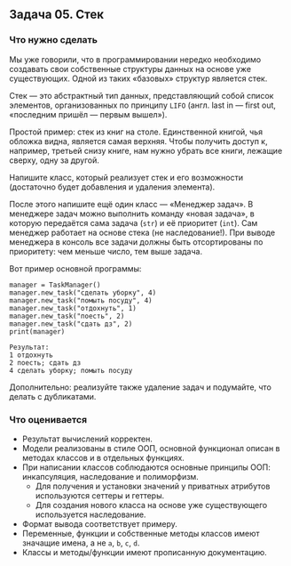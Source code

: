 ## Задача 05. Стек
### Что нужно сделать
Мы уже говорили, что в программировании нередко необходимо 
создавать свои собственные структуры данных на основе уже существующих. 
Одной из таких «базовых» структур является стек. 

Стек — это абстрактный тип данных, представляющий собой список элементов, 
организованных по принципу `LIFO` (англ. last in — first out, 
«последним пришёл — первым вышел»).

Простой пример: стек из книг на столе. Единственной книгой, чья обложка видна, 
является самая верхняя. Чтобы получить доступ к, например, третьей снизу книге, 
нам нужно убрать все книги, лежащие сверху, одну за другой.

Напишите класс, который реализует стек и его возможности 
(достаточно будет добавления и удаления элемента). 

После этого напишите ещё один класс — «Менеджер задач». 
В менеджере задач можно выполнить команду «новая задача», 
в которую передаётся сама задача (`str`) и её приоритет (`int`). 
Сам менеджер работает на основе стека (не наследование!). 
При выводе менеджера в консоль все задачи должны быть 
отсортированы по приоритету: чем меньше число, тем выше задача.

Вот пример основной программы:
```
manager = TaskManager()
manager.new_task("сделать уборку", 4)
manager.new_task("помыть посуду", 4)
manager.new_task("отдохнуть", 1)
manager.new_task("поесть", 2)
manager.new_task("сдать дз", 2)
print(manager)

Результат:
1 отдохнуть
2 поесть; сдать дз
4 сделать уборку; помыть посуду
```

Дополнительно: реализуйте также удаление задач и подумайте, что делать с дубликатами.
### Что оценивается
- Результат вычислений корректен.
- Модели реализованы в стиле ООП, основной функционал описан в методах классов и в отдельных функциях.
- При написании классов соблюдаются основные принципы ООП: инкапсуляция, наследование и полиморфизм.
  - Для получения и установки значений у приватных атрибутов используются сеттеры и геттеры.
  - Для создания нового класса на основе уже существующего используется наследование.
- Формат вывода соответствует примеру.
- Переменные, функции и собственные методы классов имеют значащие имена, а не `a`, `b`, `c`, `d`.
- Классы и методы/функции имеют прописанную документацию.

